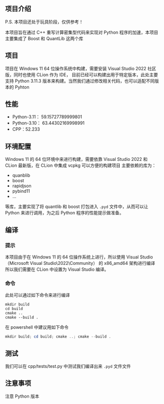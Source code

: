 ## 项目介绍

P.S. 本项目还处于玩具阶段，仅供参考！

本项目旨在通过 C++ 重写计算密集型代码来实现对 Python 程序的加速，本项目主要集成了 Boost 和 QuantLib 这两个库

## 项目

项目在 Windows 11 64 位操作系统中构建，需要安装 Visual Studio 2022 社区版，同时也使用 CLion 作为 IDE，
目前已经可以构建出用于特定版本，此处主要支持 Python 3.11.3 版本来构建。当然我们通过修改相关代码，也可以适配不同版本的 Pyhton

## 性能

- Python-3.11： 59.15727789999801
- Python-3.10： 63.44302169998991
- CPP：52.233

## 环境配置

Windows 11 的 64 位环境中来进行构建，需要依靠 Visual Studio 2022 和 CLion 最新版，在 CLion 中集成 vcpkg 可以方便的构建项目
主要依赖的库为：

- quanblib
- boost
- rapidjson
- pybind11
- ...

等库，主要实现了将 quantlib 和 boost 打包进入 `.pyd` 文件中，从而可以让 Python 来进行调用，为之后 Python 程序的性能提示做准备。

## 编译

### 提示

本项目由于在 Windows 11 的 64 位操作系统上进行，所以使用 Visual Studio（Microsoft Visual Studio\2022\Community） 的 x86_amd64 架构进行编译
所以我们需要在 CLion 中设置为 Visual Studio 编译。

### 命令

此处可以通过如下命令来进行编译

```
mkdir build
cd build
cmake ..
cmake --build .
```

在 powershell 中建议用如下命令

```powershell
mkdir build; cd build; cmake ..; cmake --build .
```

## 测试

我们可以在 cpp/tests/test.py 中测试我们编译出来 `.pyd` 文件文件

## 注意事项

注意 Python 版本
